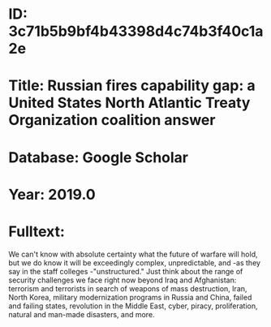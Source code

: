 # ID: 3c71b5b9bf4b43398d4c74b3f40c1a2e
# Title: Russian fires capability gap: a United States North Atlantic Treaty Organization coalition answer
# Database: Google Scholar
# Year: 2019.0
# Fulltext:
We can't know with absolute certainty what the future of warfare will hold, but we do know it will be exceedingly complex, unpredictable, and -as they say in the staff colleges -"unstructured."
Just think about the range of security challenges we face right now beyond Iraq and Afghanistan: terrorism and terrorists in search of weapons of mass destruction, Iran, North Korea, military modernization programs in Russia and China, failed and failing states, revolution in the Middle East, cyber, piracy, proliferation, natural and man-made disasters, and more.